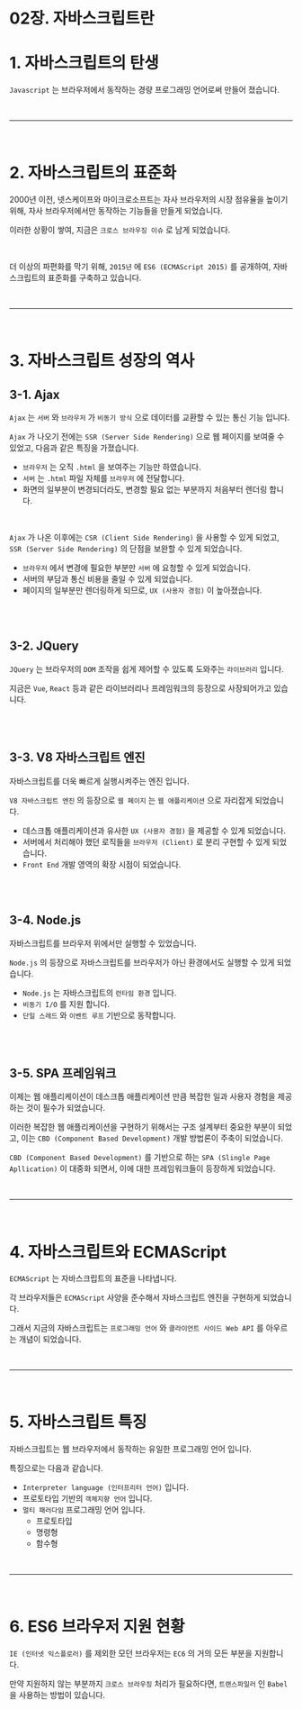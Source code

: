 # 02장. 자바스크립트란

# 1. 자바스크립트의 탄생

`Javascript` 는 브라우저에서 동작하는 경량 프로그래밍 언어로써 만들어 졌습니다.



<br /><hr /><br />



# 2. 자바스크립트의 표준화

2000년 이전, 넷스케이프와 마이크로소프트는 자사 브라우저의 시장 점유율을 높이기 위해, 자사 브라우저에서만 동작하는 기능들을 만들게 되었습니다.

이러한 상황이 쌓여, 지금은 `크로스 브라우징 이슈` 로 남게 되었습니다.

<br />

더 이상의 파편화를 막기 위해, `2015년` 에 `ES6 (ECMAScript 2015)` 를 공개하여, 자바스크립트의 표준화를 구축하고 있습니다.



<br /><hr /><br />



# 3. 자바스크립트 성장의 역사

## 3-1. Ajax

`Ajax` 는 `서버` 와 `브라우저` 가 `비동기 방식` 으로 데이터를 교환할 수 있는 통신 기능 입니다.

`Ajax` 가 나오기 전에는 `SSR (Server Side Rendering)` 으로 웹 페이지를 보여줄 수 있었고, 다음과 같은 특징을 가졌습니다.

* `브라우저` 는 오직 `.html` 을 보여주는 기능만 하였습니다.
* `서버` 는 `.html` 파일 자체를 `브라우저` 에 전달합니다.
* 화면의 일부분이 변경되더라도, 변경할 필요 없는 부분까지 처음부터 렌더링 합니다.

<br />

`Ajax` 가 나온 이후에는 `CSR (Client Side Rendering)` 을 사용할 수 있게 되었고, `SSR (Server Side Rendering)` 의 단점을 보완할 수 있게 되었습니다.

* `브라우저` 에서 변경에 필요한 부분만 `서버` 에 요청할 수 있게 되었습니다.
* 서버의 부담과 통신 비용을 줄일 수 있게 되었습니다.
* 페이지의 일부분만 렌더링하게 되므로, `UX (사용자 경험)` 이 높아졌습니다.



<br /><br />



## 3-2. JQuery

`JQuery` 는 브라우저의 `DOM` 조작을 쉽게 제어할 수 있도록 도와주는 `라이브러리` 입니다.

지금은 `Vue`, `React` 등과 같은 라이브러리나 프레임워크의 등장으로 사장되어가고 있습니다.



<br /><br />



## 3-3. V8 자바스크립트 엔진

자바스크립트를 더욱 빠르게 실행시켜주는 엔진 입니다.

`V8 자바스크립트 엔진` 의 등장으로 `웹 페이지` 는 `웹 애플리케이션` 으로 자리잡게 되었습니다.

* 데스크톱 애플리케이션과 유사한 `UX (사용자 경험)` 을 제공할 수 있게 되었습니다.
* 서버에서 처리해야 했던 로직들을 `브라우저 (Client)` 로 분리 구현할 수 있게 되었습니다.
* `Front End` 개발 영역의 확장 시점이 되었습니다.



<br /><br />



## 3-4. Node.js

자바스크립트를 브라우저 위에서만 실행할 수 있었습니다.

`Node.js` 의 등장으로 자바스크립트를 브라우저가 아닌 환경에서도 실행할 수 있게 되었습니다.

* `Node.js` 는 자바스크립트의 `런타임 환경` 입니다.
* `비동기 I/O` 를 지원 합니다.
* `단일 스레드` 와 `이벤트 루프` 기반으로 동작합니다.



<br /><br />



## 3-5. SPA 프레임워크

이제는 웹 애플리케이션이 데스크톱 애플리케이션 만큼 복잡한 일과 사용자 경험을 제공하는 것이 필수가 되었습니다.

이러한 복잡한 웹 애플리케이션을 구현하기 위해서는 구조 설계부터 중요한 부분이 되었고, 이는 `CBD (Component Based Development)` 개발 방법론이 주축이 되었습니다.

`CBD (Component Based Development)` 를 기반으로 하는 `SPA (Slingle Page Apllication)` 이 대중화 되면서, 이에 대한 프레임워크들이 등장하게 되었습니다.



<br /><hr /><br />



# 4. 자바스크립트와 ECMAScript

`ECMAScript` 는 자바스크립트의 표준을 나타냅니다.

각 브라우저들은 `ECMAScript` 사양을 준수해서 자바스크립트 엔진을 구현하게 되었습니다.

그래서 지금의 자바스크립트는 `프로그래밍 언어` 와 `클라이언트 사이드 Web API` 를 아우르는 개념이 되었습니다.



<br /><hr /><br />



# 5. 자바스크립트 특징

자바스크립트는 웹 브라우저에서 동작하는 유일한 프로그래밍 언어 입니다.

특징으로는 다음과 같습니다.

* `Interpreter language (인터프리터 언어)` 입니다.
* 프로토타입 기반의 `객체지향 언어` 입니다.
* `멀티 패러다임` 프로그래밍 언어 입니다.
    * 프로토타입
    * 명령형
    * 함수형



<br /><hr /><br />



# 6. ES6 브라우저 지원 현황

`IE (인터넷 익스플로러)` 를 제외한 모던 브라우저는 `EC6` 의 거의 모든 부분을 지원합니다.

만약 지원하지 않는 부분까지 `크로스 브라우징` 처리가 필요하다면, `트랜스파일러` 인 `Babel` 을 사용하는 방법이 있습니다.
